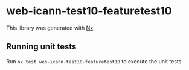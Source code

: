 # web-icann-test10-featuretest10

This library was generated with [Nx](https://nx.dev).

## Running unit tests

Run `nx test web-icann-test10-featuretest10` to execute the unit tests.
